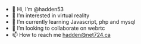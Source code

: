 - 👋 Hi, I’m @hadden53
- 👀 I’m interested in virtual reality
- 🌱 I’m currently learning Javascript, php and mysql
- 💞️ I’m looking to collaborate on webrtc 
- 📫 How to reach me hadden@net724.ca

<!---
hadden53/hadden53 is a ✨ special ✨ repository because its `README.md` (this file) appears on your GitHub profile.
You can click the Preview link to take a look at your changes.
--->

